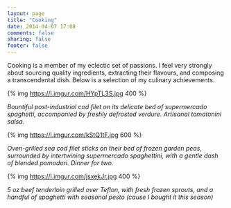 ```yaml
---
layout: page
title: "Cooking"
date: 2014-04-07 17:08
comments: false
sharing: false
footer: false
---
```


Cooking is a member of my eclectic set of passions. I feel very strongly about sourcing quality ingredients, extracting their flavours, and composing a transcendental dish. Below is a selection of my culinary achievements.

{% img https://i.imgur.com/HYpTL3S.jpg 400 %}

*Bountiful post-industrial cod filet on its delicate bed of supermercado spaghetti, accompanied by freshly defrosted verdure. Artisanal tomatonini salsa.*

{% img https://i.imgur.com/kStQ1tF.jpg 600 %}

*Oven-grilled sea cod filet sticks on their bed of frozen garden peas, surrounded by intertwining supermercado spaghettini, with a gentle dash of blended pomodori. Dinner for two.*

{% img https://i.imgur.com/jsxekJr.jpg 400 %}

*5 oz beef tenderloin grilled over Teflon, with fresh frozen sprouts, and a handful of spaghetti with seasonal pesto (cause I bought it this season)*

